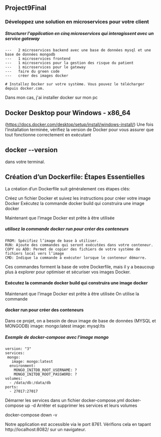 ## Project9Final
### Développez une solution en microservices pour votre client

  ##### Structurer l'appilcation en cinq microservices qui interagissent avec un service gateway
    ---   2 microservices backend avec une base de données mysql et une base de données mongodb
    ---   1 microservices frontend
    ---   1 microservices pour la gestion des risque du patient
    ---   1 microservices pour le gateway
    ---   faire du green code
    ---   créer des images docker 

    # Installez Docker sur votre système. Vous pouvez le télécharger depuis docker.com.
Dans mon cas, j'ai installer docker sur mon pc
## Docker Desktop pour Windows - x86_64 
(https://docs.docker.com/desktop/setup/install/windows-install/)
Une fois l’installation terminée, vérifiez la version de Docker pour vous assurer que tout fonctionne correctement en exécutant 
## docker --version 
dans votre terminal.

## Création d’un Dockerfile: Étapes Essentielles
La création d’un Dockerfile suit généralement ces étapes clés:

Créez un fichier Docker et suivez les instructions pour créer votre image Docker
Exécutez la commande docker build qui construira une image docker

Maintenant que l’image Docker est prête à être utilisée
##### utilisez la commande docker run pour créer des conteneurs
    FROM: Spécifiez l’image de base à utiliser.
    RUN: Ajoute des commandes qui seront exécutées dans votre conteneur.
    COPY ou ADD: Permet de copier des fichiers de votre système de fichiers local vers l’image
    CMD: Indique la commande à exécuter lorsque le conteneur démarre.

Ces commandes forment la base de votre Dockerfile, mais il y a beaucoup plus à explorer pour optimiser et sécuriser vos images Docker.

#### Exécutez la commande docker build qui construira une image docker
Maintenant que l’image Docker est prête à être utilisée
On utilise la commande
#### docker run pour créer des conteneurs
Dans ce projet, on a besoin de deux image de base de données (MYSQL et MONGODB)
    image: mongo:latest
    image: mysql:lts
##### Exemple de docker-compose avec l'image mongo
    version: "3"
    services:
     mongo:
       image: mongo:latest
      environment:
        MONGO_INITDB_ROOT_USERNAME: ?
        MONGO_INITDB_ROOT_PASSWORD: ?
    volumes:
      - /data/db:/data/db
    ports:
      - 27017:27017


Démarrer les services dans un fichier docker-compose.yml
docker-compose up -d
Arrêter et supprimer les services et leurs volumes

docker-compose down -v

Notre application est accessible via le port 8761. Vérifions cela en tapant http://localhost:8082/ sur un navigateur.



